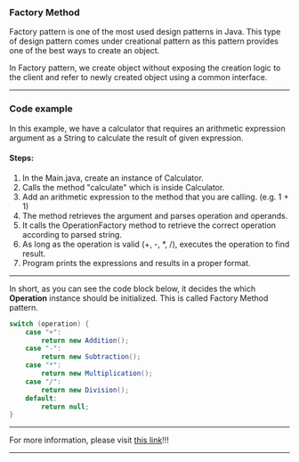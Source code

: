 ### Factory Method

Factory pattern is one of the most used design patterns in Java. This type of design pattern comes under creational pattern as this pattern provides one of the best ways to create an object.

In Factory pattern, we create object without exposing the creation logic to the client and refer to newly created object using a common interface.
___
### Code example 

In this example, we have a calculator that requires an arithmetic expression argument as a String to calculate the result of given expression.

#### Steps: 
1. In the Main.java, create an instance of Calculator.
2. Calls the method "calculate" which is inside Calculator.
3. Add an arithmetic expression to the method that you are calling. (e.g. 1 + 1)
4. The method retrieves the argument and parses operation and operands.
5. It calls the OperationFactory method to retrieve the correct operation according to parsed string.
6. As long as the operation is valid (+, -, *, /), executes the operation to find result.
7. Program prints the expressions and results in a proper format.
___
In short, as you can see the code block below, it decides the which **Operation** instance should be initialized. This is called Factory Method pattern.
```java
switch (operation) {
    case "+":
        return new Addition();
    case "-":
        return new Subtraction();
    case "*":
        return new Multiplication();
    case "/":
        return new Division();
    default:
        return null;
}
```
___
For more information, please visit [this link](https://refactoring.guru/design-patterns/factory-method)!!!
___